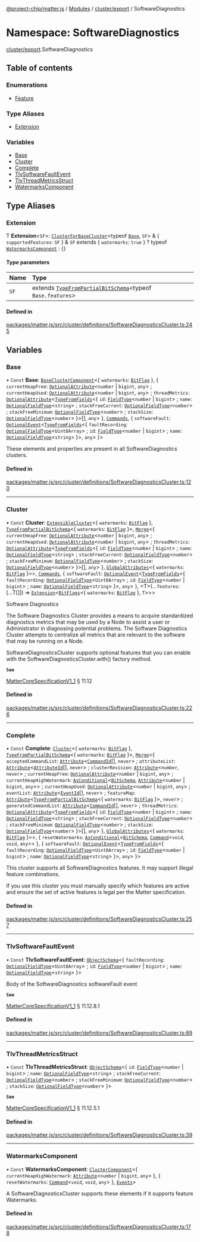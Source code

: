 [@project-chip/matter.js](../README.md) / [Modules](../modules.md) / [cluster/export](cluster_export.md) / SoftwareDiagnostics

# Namespace: SoftwareDiagnostics

[cluster/export](cluster_export.md).SoftwareDiagnostics

## Table of contents

### Enumerations

- [Feature](../enums/cluster_export.SoftwareDiagnostics.Feature.md)

### Type Aliases

- [Extension](cluster_export.SoftwareDiagnostics.md#extension)

### Variables

- [Base](cluster_export.SoftwareDiagnostics.md#base)
- [Cluster](cluster_export.SoftwareDiagnostics.md#cluster)
- [Complete](cluster_export.SoftwareDiagnostics.md#complete)
- [TlvSoftwareFaultEvent](cluster_export.SoftwareDiagnostics.md#tlvsoftwarefaultevent)
- [TlvThreadMetricsStruct](cluster_export.SoftwareDiagnostics.md#tlvthreadmetricsstruct)
- [WatermarksComponent](cluster_export.SoftwareDiagnostics.md#watermarkscomponent)

## Type Aliases

### Extension

Ƭ **Extension**<`SF`\>: [`ClusterForBaseCluster`](cluster_export.md#clusterforbasecluster)<typeof [`Base`](cluster_export.SoftwareDiagnostics.md#base), `SF`\> & { `supportedFeatures`: `SF`  } & `SF` extends { `watermarks`: ``true``  } ? typeof [`WatermarksComponent`](cluster_export.SoftwareDiagnostics.md#watermarkscomponent) : {}

#### Type parameters

| Name | Type |
| :------ | :------ |
| `SF` | extends [`TypeFromPartialBitSchema`](schema_export.md#typefrompartialbitschema)<typeof `Base.features`\> |

#### Defined in

[packages/matter.js/src/cluster/definitions/SoftwareDiagnosticsCluster.ts:245](https://github.com/project-chip/matter.js/blob/16d5b0d/packages/matter.js/src/cluster/definitions/SoftwareDiagnosticsCluster.ts#L245)

## Variables

### Base

• `Const` **Base**: [`BaseClusterComponent`](cluster_export.md#baseclustercomponent)<{ `watermarks`: [`BitFlag`](schema_export.md#bitflag-1)  }, { `currentHeapFree`: [`OptionalAttribute`](cluster_export.md#optionalattribute)<`number` \| `bigint`, `any`\> ; `currentHeapUsed`: [`OptionalAttribute`](cluster_export.md#optionalattribute)<`number` \| `bigint`, `any`\> ; `threadMetrics`: [`OptionalAttribute`](cluster_export.md#optionalattribute)<[`TypeFromFields`](tlv_export.md#typefromfields)<{ `id`: [`FieldType`](../interfaces/tlv_export.FieldType.md)<`number` \| `bigint`\> ; `name`: [`OptionalFieldType`](../interfaces/tlv_export.OptionalFieldType.md)<`string`\> ; `stackFreeCurrent`: [`OptionalFieldType`](../interfaces/tlv_export.OptionalFieldType.md)<`number`\> ; `stackFreeMinimum`: [`OptionalFieldType`](../interfaces/tlv_export.OptionalFieldType.md)<`number`\> ; `stackSize`: [`OptionalFieldType`](../interfaces/tlv_export.OptionalFieldType.md)<`number`\>  }\>[], `any`\>  }, [`Commands`](../interfaces/cluster_export.Commands.md), { `softwareFault`: [`OptionalEvent`](cluster_export.md#optionalevent)<[`TypeFromFields`](tlv_export.md#typefromfields)<{ `faultRecording`: [`OptionalFieldType`](../interfaces/tlv_export.OptionalFieldType.md)<`Uint8Array`\> ; `id`: [`FieldType`](../interfaces/tlv_export.FieldType.md)<`number` \| `bigint`\> ; `name`: [`OptionalFieldType`](../interfaces/tlv_export.OptionalFieldType.md)<`string`\>  }\>, `any`\>  }\>

These elements and properties are present in all SoftwareDiagnostics clusters.

#### Defined in

[packages/matter.js/src/cluster/definitions/SoftwareDiagnosticsCluster.ts:120](https://github.com/project-chip/matter.js/blob/16d5b0d/packages/matter.js/src/cluster/definitions/SoftwareDiagnosticsCluster.ts#L120)

___

### Cluster

• `Const` **Cluster**: [`ExtensibleCluster`](cluster_export.md#extensiblecluster)<{ `watermarks`: [`BitFlag`](schema_export.md#bitflag-1)  }, [`TypeFromPartialBitSchema`](schema_export.md#typefrompartialbitschema)<{ `watermarks`: [`BitFlag`](schema_export.md#bitflag-1)  }\>, [`Merge`](util_export.md#merge)<{ `currentHeapFree`: [`OptionalAttribute`](cluster_export.md#optionalattribute)<`number` \| `bigint`, `any`\> ; `currentHeapUsed`: [`OptionalAttribute`](cluster_export.md#optionalattribute)<`number` \| `bigint`, `any`\> ; `threadMetrics`: [`OptionalAttribute`](cluster_export.md#optionalattribute)<[`TypeFromFields`](tlv_export.md#typefromfields)<{ `id`: [`FieldType`](../interfaces/tlv_export.FieldType.md)<`number` \| `bigint`\> ; `name`: [`OptionalFieldType`](../interfaces/tlv_export.OptionalFieldType.md)<`string`\> ; `stackFreeCurrent`: [`OptionalFieldType`](../interfaces/tlv_export.OptionalFieldType.md)<`number`\> ; `stackFreeMinimum`: [`OptionalFieldType`](../interfaces/tlv_export.OptionalFieldType.md)<`number`\> ; `stackSize`: [`OptionalFieldType`](../interfaces/tlv_export.OptionalFieldType.md)<`number`\>  }\>[], `any`\>  }, [`GlobalAttributes`](cluster_export.md#globalattributes-1)<{ `watermarks`: [`BitFlag`](schema_export.md#bitflag-1)  }\>\>, [`Commands`](../interfaces/cluster_export.Commands.md), { `softwareFault`: [`OptionalEvent`](cluster_export.md#optionalevent)<[`TypeFromFields`](tlv_export.md#typefromfields)<{ `faultRecording`: [`OptionalFieldType`](../interfaces/tlv_export.OptionalFieldType.md)<`Uint8Array`\> ; `id`: [`FieldType`](../interfaces/tlv_export.FieldType.md)<`number` \| `bigint`\> ; `name`: [`OptionalFieldType`](../interfaces/tlv_export.OptionalFieldType.md)<`string`\>  }\>, `any`\>  }, <T\>(...`features`: [...T[]]) => [`Extension`](cluster_export.SoftwareDiagnostics.md#extension)<[`BitFlags`](schema_export.md#bitflags)<{ `watermarks`: [`BitFlag`](schema_export.md#bitflag-1)  }, `T`\>\>\>

Software Diagnostics

The Software Diagnostics Cluster provides a means to acquire standardized diagnostics metrics that may be used
by a Node to assist a user or Administrator in diagnosing potential problems. The Software Diagnostics Cluster
attempts to centralize all metrics that are relevant to the software that may be running on a Node.

SoftwareDiagnosticsCluster supports optional features that you can enable with the
SoftwareDiagnosticsCluster.with() factory method.

**`See`**

[MatterCoreSpecificationV1_1](../interfaces/spec_export.MatterCoreSpecificationV1_1.md) § 11.12

#### Defined in

[packages/matter.js/src/cluster/definitions/SoftwareDiagnosticsCluster.ts:226](https://github.com/project-chip/matter.js/blob/16d5b0d/packages/matter.js/src/cluster/definitions/SoftwareDiagnosticsCluster.ts#L226)

___

### Complete

• `Const` **Complete**: [`Cluster`](cluster_export.md#cluster)<{ `watermarks`: [`BitFlag`](schema_export.md#bitflag-1)  }, [`TypeFromPartialBitSchema`](schema_export.md#typefrompartialbitschema)<{ `watermarks`: [`BitFlag`](schema_export.md#bitflag-1)  }\>, [`Merge`](util_export.md#merge)<{ `acceptedCommandList`: [`Attribute`](cluster_export.md#attribute)<[`CommandId`](datatype_export.md#commandid)[], `never`\> ; `attributeList`: [`Attribute`](cluster_export.md#attribute)<[`AttributeId`](datatype_export.md#attributeid)[], `never`\> ; `clusterRevision`: [`Attribute`](cluster_export.md#attribute)<`number`, `never`\> ; `currentHeapFree`: [`OptionalAttribute`](cluster_export.md#optionalattribute)<`number` \| `bigint`, `any`\> ; `currentHeapHighWatermark`: [`AsConditional`](cluster_export.md#asconditional)<[`BitSchema`](schema_export.md#bitschema), [`Attribute`](cluster_export.md#attribute)<`number` \| `bigint`, `any`\>\> ; `currentHeapUsed`: [`OptionalAttribute`](cluster_export.md#optionalattribute)<`number` \| `bigint`, `any`\> ; `eventList`: [`Attribute`](cluster_export.md#attribute)<[`EventId`](datatype_export.md#eventid)[], `never`\> ; `featureMap`: [`Attribute`](cluster_export.md#attribute)<[`TypeFromPartialBitSchema`](schema_export.md#typefrompartialbitschema)<{ `watermarks`: [`BitFlag`](schema_export.md#bitflag-1)  }\>, `never`\> ; `generatedCommandList`: [`Attribute`](cluster_export.md#attribute)<[`CommandId`](datatype_export.md#commandid)[], `never`\> ; `threadMetrics`: [`OptionalAttribute`](cluster_export.md#optionalattribute)<[`TypeFromFields`](tlv_export.md#typefromfields)<{ `id`: [`FieldType`](../interfaces/tlv_export.FieldType.md)<`number` \| `bigint`\> ; `name`: [`OptionalFieldType`](../interfaces/tlv_export.OptionalFieldType.md)<`string`\> ; `stackFreeCurrent`: [`OptionalFieldType`](../interfaces/tlv_export.OptionalFieldType.md)<`number`\> ; `stackFreeMinimum`: [`OptionalFieldType`](../interfaces/tlv_export.OptionalFieldType.md)<`number`\> ; `stackSize`: [`OptionalFieldType`](../interfaces/tlv_export.OptionalFieldType.md)<`number`\>  }\>[], `any`\>  }, [`GlobalAttributes`](cluster_export.md#globalattributes-1)<{ `watermarks`: [`BitFlag`](schema_export.md#bitflag-1)  }\>\>, { `resetWatermarks`: [`AsConditional`](cluster_export.md#asconditional)<[`BitSchema`](schema_export.md#bitschema), [`Command`](cluster_export.md#command)<`void`, `void`, `any`\>\>  }, { `softwareFault`: [`OptionalEvent`](cluster_export.md#optionalevent)<[`TypeFromFields`](tlv_export.md#typefromfields)<{ `faultRecording`: [`OptionalFieldType`](../interfaces/tlv_export.OptionalFieldType.md)<`Uint8Array`\> ; `id`: [`FieldType`](../interfaces/tlv_export.FieldType.md)<`number` \| `bigint`\> ; `name`: [`OptionalFieldType`](../interfaces/tlv_export.OptionalFieldType.md)<`string`\>  }\>, `any`\>  }\>

This cluster supports all SoftwareDiagnostics features. It may support illegal feature combinations.

If you use this cluster you must manually specify which features are active and ensure the set of active
features is legal per the Matter specification.

#### Defined in

[packages/matter.js/src/cluster/definitions/SoftwareDiagnosticsCluster.ts:257](https://github.com/project-chip/matter.js/blob/16d5b0d/packages/matter.js/src/cluster/definitions/SoftwareDiagnosticsCluster.ts#L257)

___

### TlvSoftwareFaultEvent

• `Const` **TlvSoftwareFaultEvent**: [`ObjectSchema`](../classes/tlv_export.ObjectSchema.md)<{ `faultRecording`: [`OptionalFieldType`](../interfaces/tlv_export.OptionalFieldType.md)<`Uint8Array`\> ; `id`: [`FieldType`](../interfaces/tlv_export.FieldType.md)<`number` \| `bigint`\> ; `name`: [`OptionalFieldType`](../interfaces/tlv_export.OptionalFieldType.md)<`string`\>  }\>

Body of the SoftwareDiagnostics softwareFault event

**`See`**

[MatterCoreSpecificationV1_1](../interfaces/spec_export.MatterCoreSpecificationV1_1.md) § 11.12.8.1

#### Defined in

[packages/matter.js/src/cluster/definitions/SoftwareDiagnosticsCluster.ts:89](https://github.com/project-chip/matter.js/blob/16d5b0d/packages/matter.js/src/cluster/definitions/SoftwareDiagnosticsCluster.ts#L89)

___

### TlvThreadMetricsStruct

• `Const` **TlvThreadMetricsStruct**: [`ObjectSchema`](../classes/tlv_export.ObjectSchema.md)<{ `id`: [`FieldType`](../interfaces/tlv_export.FieldType.md)<`number` \| `bigint`\> ; `name`: [`OptionalFieldType`](../interfaces/tlv_export.OptionalFieldType.md)<`string`\> ; `stackFreeCurrent`: [`OptionalFieldType`](../interfaces/tlv_export.OptionalFieldType.md)<`number`\> ; `stackFreeMinimum`: [`OptionalFieldType`](../interfaces/tlv_export.OptionalFieldType.md)<`number`\> ; `stackSize`: [`OptionalFieldType`](../interfaces/tlv_export.OptionalFieldType.md)<`number`\>  }\>

**`See`**

[MatterCoreSpecificationV1_1](../interfaces/spec_export.MatterCoreSpecificationV1_1.md) § 11.12.5.1

#### Defined in

[packages/matter.js/src/cluster/definitions/SoftwareDiagnosticsCluster.ts:39](https://github.com/project-chip/matter.js/blob/16d5b0d/packages/matter.js/src/cluster/definitions/SoftwareDiagnosticsCluster.ts#L39)

___

### WatermarksComponent

• `Const` **WatermarksComponent**: [`ClusterComponent`](cluster_export.md#clustercomponent)<{ `currentHeapHighWatermark`: [`Attribute`](cluster_export.md#attribute)<`number` \| `bigint`, `any`\>  }, { `resetWatermarks`: [`Command`](cluster_export.md#command)<`void`, `void`, `any`\>  }, [`Events`](../interfaces/cluster_export.Events.md)\>

A SoftwareDiagnosticsCluster supports these elements if it supports feature Watermarks.

#### Defined in

[packages/matter.js/src/cluster/definitions/SoftwareDiagnosticsCluster.ts:178](https://github.com/project-chip/matter.js/blob/16d5b0d/packages/matter.js/src/cluster/definitions/SoftwareDiagnosticsCluster.ts#L178)
